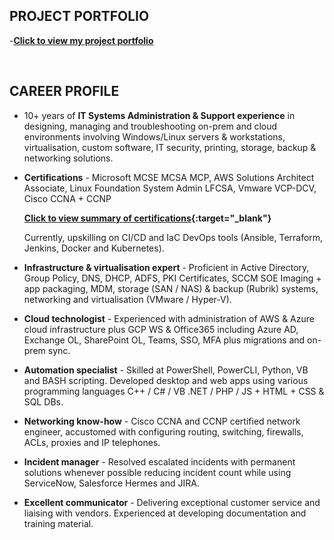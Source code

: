 
## PROJECT PORTFOLIO

-**[Click to view my project portfolio](./projects)**

<br />

## CAREER PROFILE

- 10+ years of **IT Systems Administration & Support experience** in designing, managing and troubleshooting on-prem and cloud environments involving Windows/Linux servers & workstations, virtualisation, custom software, IT security, printing, storage, backup & networking solutions. 

- **Certifications** - Microsoft MCSE MCSA MCP, AWS Solutions Architect Associate, Linux Foundation System Admin LFCSA, Vmware VCP-DCV, Cisco CCNA + CCNP 

    **[Click to view summary of certifications](https://www.credly.com/users/md-emdadul-haque/badges?sort=-state_updated_at){:target="_blank"}**

    Currently, upskilling on CI/CD and IaC DevOps tools (Ansible, Terraform, Jenkins, Docker and Kubernetes).

- **Infrastructure & virtualisation expert** - Proficient in Active Directory, Group Policy, DNS, DHCP, ADFS, PKI Certificates, SCCM SOE Imaging + app packaging, MDM, storage (SAN / NAS) & backup (Rubrik) systems, networking and virtualisation (VMware / Hyper-V). 

- **Cloud technologist** - Experienced with administration of AWS & Azure cloud infrastructure plus GCP WS & Office365 including Azure AD, Exchange OL, SharePoint OL, Teams, SSO, MFA plus migrations and on-prem sync.

- **Automation specialist** - Skilled at PowerShell, PowerCLI, Python, VB and BASH scripting. Developed desktop and web apps using various programming languages C++ / C# / VB .NET / PHP / JS + HTML + CSS & SQL DBs. 

- **Networking know-how** - Cisco CCNA and CCNP certified network engineer, accustomed with configuring routing, switching, firewalls, ACLs, proxies and IP telephones.

- **Incident manager** - Resolved escalated incidents with permanent solutions whenever possible reducing incident count while using ServiceNow, Salesforce Hermes and JIRA.

- **Excellent communicator** - Delivering exceptional customer service and liaising with vendors. Experienced at developing documentation and training material. 

